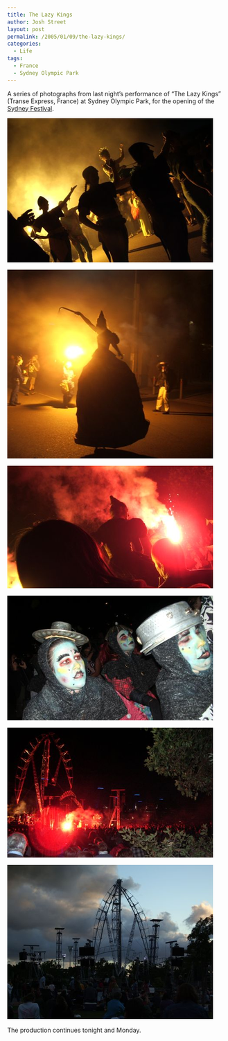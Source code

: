 ```yaml
---
title: The Lazy Kings
author: Josh Street
layout: post
permalink: /2005/01/09/the-lazy-kings/
categories:
  - Life
tags:
  - France
  - Sydney Olympic Park
---
```

A series of photographs from last night&#8217;s performance of &#8220;The Lazy Kings&#8221; (Transe Express, France) at Sydney Olympic Park, for the opening of the [Sydney Festival][1].

![A King (or Queen), surrounded by their court, who are carrying them.][2]

![Woman on stilts illuminated by a flare, with whip raised.][3]

![The same woman, against a background of smoke and red fire, stands above the crowd staring.][4]

![Two players, with painted faces.][5]

![The central set, prior to commencement of arial performance, in which the sizeable crowd may be seen.][6]

![Clouds threatened the performance, however despite brief rain, the production continued.][7]

The production continues tonight and Monday.

 [1]: http://www.sydneyfestival.org.au/
 [2]: /blog/wp-content/2005/01/lazykings01.jpg
 [3]: /blog/wp-content/2005/01/lazykings02.jpg
 [4]: /blog/wp-content/2005/01/lazykings03.jpg
 [5]: /blog/wp-content/2005/01/lazykings04.jpg
 [6]: /blog/wp-content/2005/01/lazykings05.jpg
 [7]: /blog/wp-content/2005/01/lazykings06.jpg